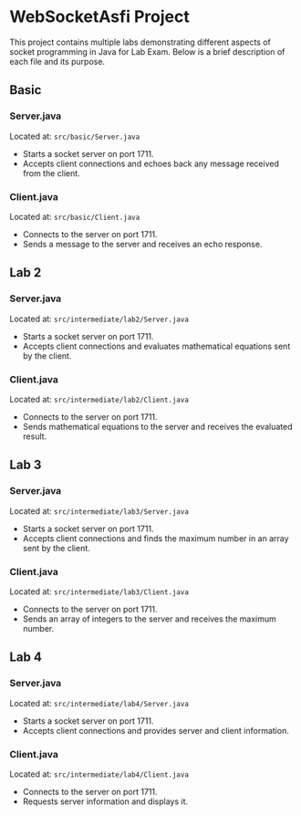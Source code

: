 # WebSocketAsfi Project

This project contains multiple labs demonstrating different aspects of socket programming in Java for Lab Exam. Below is a brief description of each file and its purpose.

## Basic

### Server.java
Located at: `src/basic/Server.java`
- Starts a socket server on port 1711.
- Accepts client connections and echoes back any message received from the client.

### Client.java
Located at: `src/basic/Client.java`
- Connects to the server on port 1711.
- Sends a message to the server and receives an echo response.


## Lab 2

### Server.java
Located at: `src/intermediate/lab2/Server.java`
- Starts a socket server on port 1711.
- Accepts client connections and evaluates mathematical equations sent by the client.

### Client.java
Located at: `src/intermediate/lab2/Client.java`
- Connects to the server on port 1711.
- Sends mathematical equations to the server and receives the evaluated result.

## Lab 3

### Server.java
Located at: `src/intermediate/lab3/Server.java`
- Starts a socket server on port 1711.
- Accepts client connections and finds the maximum number in an array sent by the client.

### Client.java
Located at: `src/intermediate/lab3/Client.java`
- Connects to the server on port 1711.
- Sends an array of integers to the server and receives the maximum number.

## Lab 4

### Server.java
Located at: `src/intermediate/lab4/Server.java`
- Starts a socket server on port 1711.
- Accepts client connections and provides server and client information.

### Client.java
Located at: `src/intermediate/lab4/Client.java`
- Connects to the server on port 1711.
- Requests server information and displays it.